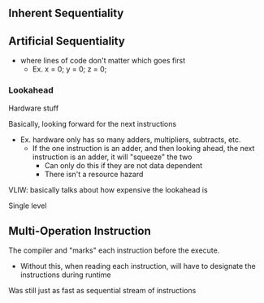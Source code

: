 ## Inherent Sequentiality
## Artificial Sequentiality
- where lines of code don't matter which goes first
	- Ex. x = 0; y = 0; z = 0;
### Lookahead
Hardware stuff

Basically, looking forward for the next instructions
- Ex. hardware only has so many adders, multipliers, subtracts, etc.
	- If the one instruction is an adder, and then looking ahead, the next instruction is an adder, it will "squeeze" the two
		- Can only do this if they are not data dependent
		- There isn't a resource hazard

VLIW: basically talks about how expensive the lookahead is

Single level
## Multi-Operation Instruction
The compiler and "marks" each instruction before the execute.
- Without this, when reading each instruction, will have to designate the instructions during runtime

Was still just as fast as sequential stream of instructions